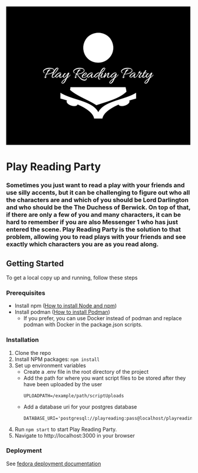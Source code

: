![logo](public/logo/500pxplay-reading-party-high-resolution-logo-white-on-black-background.png)

# Play Reading Party

### Sometimes you just want to read a play with your friends and use silly accents, but it can be challenging to figure out who all the characters are and which of you should be Lord Darlington and who should be the The Duchess of Berwick. On top of that, if there are only a few of you and many characters, it can be hard to remember if you are also Messenger 1 who has just entered the scene. Play Reading Party is the solution to that problem, allowing you to read plays with your friends and see exactly which characters you are as you read along.

## Getting Started

To get a local copy up and running, follow these steps

### Prerequisites

- Install npm
  ([How to install Node and npm](https://docs.npmjs.com/downloading-and-installing-node-js-and-npm))
- Install podman ([How to install Podman](https://podman.io/getting-started/installation))
  - If you prefer, you can use Docker instead of podman and replace podman with Docker in the package.json scripts.

### Installation

1. Clone the repo
2. Install NPM packages: `npm install`
3. Set up environment variables
   - Create a .env file in the root directory of the project
   - Add the path for where you want script files to be stored after they have been uploaded by the user
     ```
     UPLOADPATH=/example/path/scriptUploads
     ```
   - Add a database uri for your postgres database
     ```
     DATABASE_URI='postgresql://playreading:pass@localhost/playreadingparty'
     ```
4. Run `npm start` to start Play Reading Party.
5. Navigate to http://localhost:3000 in your browser

### Deployment
See [fedora deployment documentation](deploy/README.md)